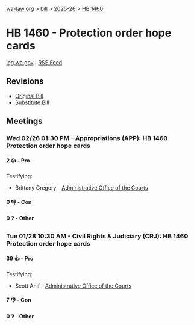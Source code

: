 [wa-law.org](/) > [bill](/bill/) > [2025-26](/bill/2025-26/) > [HB 1460](/bill/2025-26/hb/1460/)

# HB 1460 - Protection order hope cards
[leg.wa.gov](https://app.leg.wa.gov/billsummary?BillNumber=1460&Year=2025&Initiative=false) | [RSS Feed](./rss.xml)

## Revisions
* [Original Bill](1/)
* [Substitute Bill](S/)

## Meetings
### Wed 02/26 01:30 PM - Appropriations (APP): HB 1460 Protection order hope cards
#### 2 👍 - Pro
Testifying:
* Brittany Gregory - [Administrative Office of the Courts](/org/administrative_office_of_the_courts/)

#### 0 👎 - Con

#### 0 ❓ - Other

### Tue 01/28 10:30 AM - Civil Rights & Judiciary (CRJ): HB 1460 Protection order hope cards
#### 39 👍 - Pro
Testifying:
* Scott Ahlf - [Administrative Office of the Courts](/org/administrative_office_of_the_courts/)

#### 7 👎 - Con

#### 0 ❓ - Other
